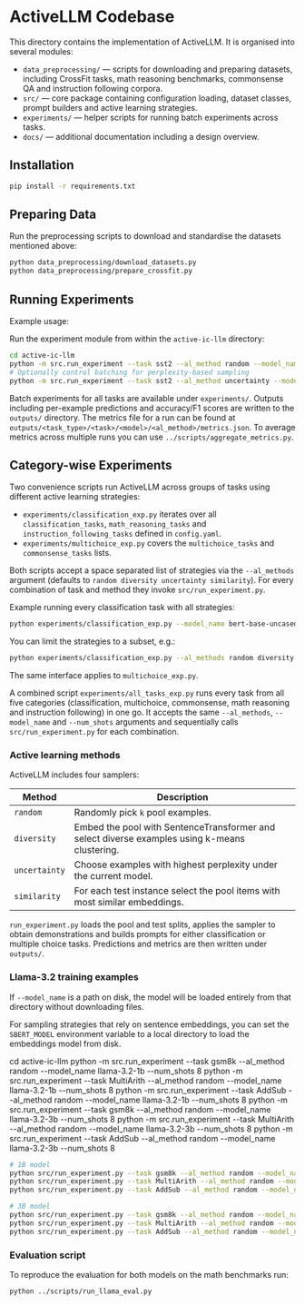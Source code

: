 # ActiveLLM Codebase

This directory contains the implementation of ActiveLLM. It is organised into several modules:

- `data_preprocessing/` — scripts for downloading and preparing datasets, including CrossFit tasks, math reasoning benchmarks, commonsense QA and instruction following corpora.
- `src/` — core package containing configuration loading, dataset classes, prompt builders and active learning strategies.
- `experiments/` — helper scripts for running batch experiments across tasks.
- `docs/` — additional documentation including a design overview.

## Installation

```bash
pip install -r requirements.txt
```

## Preparing Data

Run the preprocessing scripts to download and standardise the datasets mentioned above:

```bash
python data_preprocessing/download_datasets.py
python data_preprocessing/prepare_crossfit.py
```

## Running Experiments

Example usage:

Run the experiment module from within the `active-ic-llm` directory:

```bash
cd active-ic-llm
python -m src.run_experiment --task sst2 --al_method random --model_name bert-base-uncased --num_shots 8
# Optionally control batching for perplexity-based sampling
python -m src.run_experiment --task sst2 --al_method uncertainty --model_name bert-base-uncased --num_shots 8 --perplexity_batch_size 16
```

Batch experiments for all tasks are available under `experiments/`.
Outputs including per-example predictions and accuracy/F1 scores are written to the `outputs/` directory. The metrics file for a run can be found at `outputs/<task_type>/<task>/<model>/<al_method>/metrics.json`.
To average metrics across multiple runs you can use `../scripts/aggregate_metrics.py`.


## Category-wise Experiments

Two convenience scripts run ActiveLLM across groups of tasks using different
active learning strategies:

- `experiments/classification_exp.py` iterates over all
  `classification_tasks`, `math_reasoning_tasks` and `instruction_following_tasks`
  defined in `config.yaml`.
- `experiments/multichoice_exp.py` covers the `multichoice_tasks` and
  `commonsense_tasks` lists.

Both scripts accept a space separated list of strategies via the `--al_methods`
argument (defaults to `random diversity uncertainty similarity`). For every
combination of task and method they invoke `src/run_experiment.py`.

Example running every classification task with all strategies:

```bash
python experiments/classification_exp.py --model_name bert-base-uncased --num_shots 8
```

You can limit the strategies to a subset, e.g.:

```bash
python experiments/classification_exp.py --al_methods random diversity --num_shots 8
```

The same interface applies to `multichoice_exp.py`.

A combined script `experiments/all_tasks_exp.py` runs every task from all five categories (classification, multichoice, commonsense, math reasoning and instruction following) in one go. It accepts the same `--al_methods`, `--model_name` and `--num_shots` arguments and sequentially calls `src/run_experiment.py` for each combination.

### Active learning methods

ActiveLLM includes four samplers:

| Method | Description |
|--------|-------------|
| `random` | Randomly pick `k` pool examples. |
| `diversity` | Embed the pool with SentenceTransformer and select diverse examples using k-means clustering. |
| `uncertainty` | Choose examples with highest perplexity under the current model. |
| `similarity` | For each test instance select the pool items with most similar embeddings. |

`run_experiment.py` loads the pool and test splits, applies the sampler to obtain
demonstrations and builds prompts for either classification or multiple choice
tasks. Predictions and metrics are then written under `outputs/`.

### Llama-3.2 training examples

If `--model_name` is a path on disk, the model will be loaded entirely from that
directory without downloading files.

For sampling strategies that rely on sentence embeddings, you can set the
`SBERT_MODEL` environment variable to a local directory to load the embeddings
model from disk.



cd active-ic-llm
python -m src.run_experiment --task gsm8k --al_method random --model_name llama-3.2-1b --num_shots 8
python -m src.run_experiment --task MultiArith --al_method random --model_name llama-3.2-1b --num_shots 8
python -m src.run_experiment --task AddSub --al_method random --model_name llama-3.2-1b --num_shots 8
python -m src.run_experiment --task gsm8k --al_method random --model_name llama-3.2-3b --num_shots 8
python -m src.run_experiment --task MultiArith --al_method random --model_name llama-3.2-3b --num_shots 8
python -m src.run_experiment --task AddSub --al_method random --model_name llama-3.2-3b --num_shots 8

```bash
# 1B model
python src/run_experiment.py --task gsm8k --al_method random --model_name llama-3.2-1b --num_shots 8
python src/run_experiment.py --task MultiArith --al_method random --model_name llama-3.2-1b --num_shots 8
python src/run_experiment.py --task AddSub --al_method random --model_name llama-3.2-1b --num_shots 8

# 3B model
python src/run_experiment.py --task gsm8k --al_method random --model_name llama-3.2-3b --num_shots 8
python src/run_experiment.py --task MultiArith --al_method random --model_name llama-3.2-3b --num_shots 8
python src/run_experiment.py --task AddSub --al_method random --model_name llama-3.2-3b --num_shots 8
```


### Evaluation script

To reproduce the evaluation for both models on the math benchmarks run:

```bash
python ../scripts/run_llama_eval.py
```

